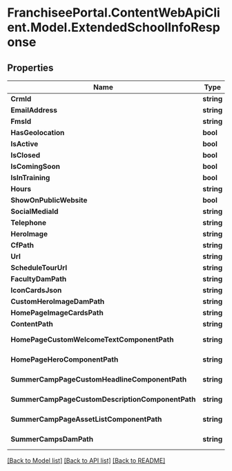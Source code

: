 # FranchiseePortal.ContentWebApiClient.Model.ExtendedSchoolInfoResponse

## Properties

Name | Type | Description | Notes
------------ | ------------- | ------------- | -------------
**CrmId** | **string** |  | [optional] 
**EmailAddress** | **string** |  | [optional] 
**FmsId** | **string** |  | [optional] 
**HasGeolocation** | **bool** |  | [optional] 
**IsActive** | **bool** |  | [optional] 
**IsClosed** | **bool** |  | [optional] 
**IsComingSoon** | **bool** |  | [optional] 
**IsInTraining** | **bool** |  | [optional] 
**Hours** | **string** |  | [optional] 
**ShowOnPublicWebsite** | **bool** |  | [optional] 
**SocialMediaId** | **string** |  | [optional] 
**Telephone** | **string** |  | [optional] 
**HeroImage** | **string** |  | [optional] 
**CfPath** | **string** |  | [optional] 
**Url** | **string** |  | [optional] 
**ScheduleTourUrl** | **string** |  | [optional] 
**FacultyDamPath** | **string** |  | [optional] 
**IconCardsJson** | **string** |  | [optional] 
**CustomHeroImageDamPath** | **string** |  | [optional] 
**HomePageImageCardsPath** | **string** |  | [optional] 
**ContentPath** | **string** |  | [optional] 
**HomePageCustomWelcomeTextComponentPath** | **string** |  | [optional] [readonly] 
**HomePageHeroComponentPath** | **string** |  | [optional] [readonly] 
**SummerCampPageCustomHeadlineComponentPath** | **string** |  | [optional] [readonly] 
**SummerCampPageCustomDescriptionComponentPath** | **string** |  | [optional] [readonly] 
**SummerCampPageAssetListComponentPath** | **string** |  | [optional] [readonly] 
**SummerCampsDamPath** | **string** |  | [optional] [readonly] 

[[Back to Model list]](../README.md#documentation-for-models) [[Back to API list]](../README.md#documentation-for-api-endpoints) [[Back to README]](../README.md)

